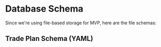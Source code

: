 # Database Schema

Since we're using file-based storage for MVP, here are the file schemas:

## Trade Plan Schema (YAML)
```yaml
